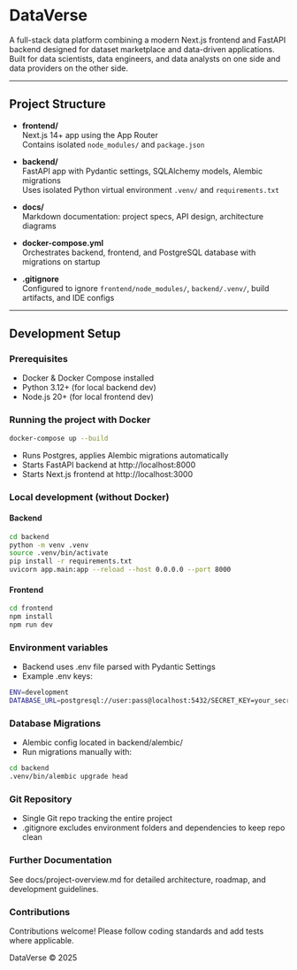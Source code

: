 # DataVerse

A full-stack data platform combining a modern Next.js frontend and FastAPI backend designed for dataset marketplace and data-driven applications.
Built for data scientists, data engineers, and data analysts on one side and data providers on the other side.

---

## Project Structure

- **frontend/**  
  Next.js 14+ app using the App Router  
  Contains isolated `node_modules/` and `package.json`

- **backend/**  
  FastAPI app with Pydantic settings, SQLAlchemy models, Alembic migrations  
  Uses isolated Python virtual environment `.venv/` and `requirements.txt`

- **docs/**  
  Markdown documentation: project specs, API design, architecture diagrams

- **docker-compose.yml**  
  Orchestrates backend, frontend, and PostgreSQL database with migrations on startup

- **.gitignore**  
  Configured to ignore `frontend/node_modules/`, `backend/.venv/`, build artifacts, and IDE configs

---

## Development Setup

### Prerequisites

- Docker & Docker Compose installed
- Python 3.12+ (for local backend dev)
- Node.js 20+ (for local frontend dev)

### Running the project with Docker

```bash
docker-compose up --build
```
- Runs Postgres, applies Alembic migrations automatically
- Starts FastAPI backend at http://localhost:8000
- Starts Next.js frontend at http://localhost:3000

### Local development (without Docker)
#### Backend

```bash
cd backend
python -m venv .venv
source .venv/bin/activate
pip install -r requirements.txt
uvicorn app.main:app --reload --host 0.0.0.0 --port 8000
```

#### Frontend
```bash
cd frontend
npm install
npm run dev
```

### Environment variables

- Backend uses .env file parsed with Pydantic Settings
- Example .env keys:

```bash
ENV=development
DATABASE_URL=postgresql://user:pass@localhost:5432/SECRET_KEY=your_secret_key_here
```

### Database Migrations
- Alembic config located in backend/alembic/
- Run migrations manually with:

```bash
cd backend
.venv/bin/alembic upgrade head
```

### Git Repository
- Single Git repo tracking the entire project
- .gitignore excludes environment folders and dependencies to keep repo clean

### Further Documentation
See docs/project-overview.md for detailed architecture, roadmap, and development guidelines.

### Contributions
Contributions welcome! Please follow coding standards and add tests where applicable.

DataVerse © 2025